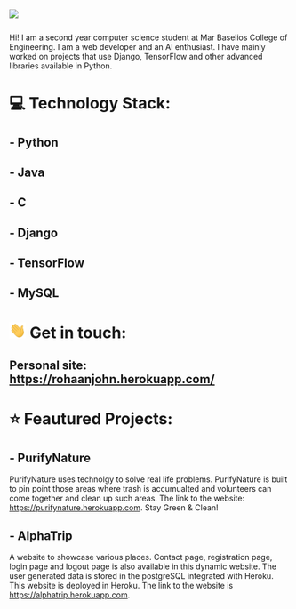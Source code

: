 # <img src="https://img.icons8.com/doodle/100/000000/hello--v1.png"/> 




Hi! I am a second year computer science student at Mar Baselios College of Engineering. I am a web developer and an AI enthusiast. I have mainly worked on projects that use Django, TensorFlow and other advanced libraries available in Python.



# 💻 Technology Stack:
## - Python
## - Java 
## - C
## - Django
## - TensorFlow 
## - MySQL

# <img src="https://raw.githubusercontent.com/ABSphreak/ABSphreak/master/gifs/Hi.gif" width="30px"> Get in touch:


## Personal site: https://rohaanjohn.herokuapp.com/




# ⭐ Feautured Projects:
## - PurifyNature 
PurifyNature uses technolgy to solve real life problems. PurifyNature is built to pin point those areas where trash is accumualted and volunteers can come together and clean up such areas. 
The link to the website: https://purifynature.herokuapp.com.
Stay Green & Clean!
## - AlphaTrip
A website to showcase various places. Contact page, registration page, login page and logout page is also available in this dynamic website. The user generated data is stored in the postgreSQL integrated with Heroku. This website is deployed in Heroku. 
The link to the website is https://alphatrip.herokuapp.com.


